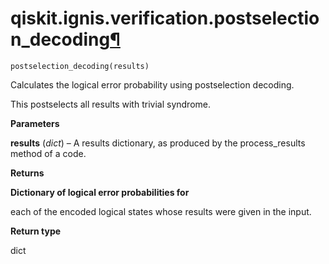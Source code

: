 # qiskit.ignis.verification.postselection\_decoding[¶](#qiskit-ignis-verification-postselection-decoding "Permalink to this headline")

<span id="undefined" />

`postselection_decoding(results)`

Calculates the logical error probability using postselection decoding.

This postselects all results with trivial syndrome.

**Parameters**

**results** (*dict*) – A results dictionary, as produced by the process\_results method of a code.

**Returns**

**Dictionary of logical error probabilities for**

each of the encoded logical states whose results were given in the input.

**Return type**

dict
